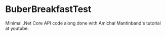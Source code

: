 # BuberBreakfastTest

Minimal .Net Core API code along done with Amichai Mantinband's tutorial at youtube.
